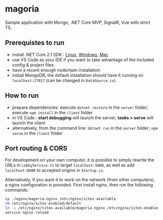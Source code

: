 # magoria

Sample application with Mongo, .NET Core MVP, SignalR, Vue with strict TS.

## Prerequistes to run

- install .NET Core 2.1 SDK : [Linux](https://www.microsoft.com/net/download?initial-os=linux), [Windows](https://www.microsoft.com/net/download?initial-os=windows), [Mac](https://www.microsoft.com/net/download?initial-os=macos)
- use VS Code as your IDE if you want to take advantage of the included config & project files
- have a recent enough node/npm installation
- install MongoDB, the default installation should have it running on `localhost:27017` (can be changed in `DataSource.cs`)

## How to run

- prepare dependencies: execute `dotnet restore` in the `server` folder; execute `npm install` in the `client` folder
- in VS Code : **start debugging** will launch the server; **tasks > serve** will launch the client
- alternatively, from the command line: `dotnet run` in the `server` folder; `npm serve` in the `client` folder

## Port routing & CORS

For development on your own computer, it is possible to simply rewrite the URLs in `LobbyService.ts` to target `localhost:5000`, as well as add `localhost:8080` to accepted origins in `Startup.cs`.

Alternatively, if you want it to work on the network (from other computers), a nginx configuration is provided. First install nginx, then run the following commands:

```bash
cp ./nginx/magoria.nginx /etc/nginx/sites-available
rm /etc/nginx/sites-enabled/default
ln -s /etc/nginx/sites-available/magoria.nginx /etc/nginx/sites-enabled/
service nginx reload
```